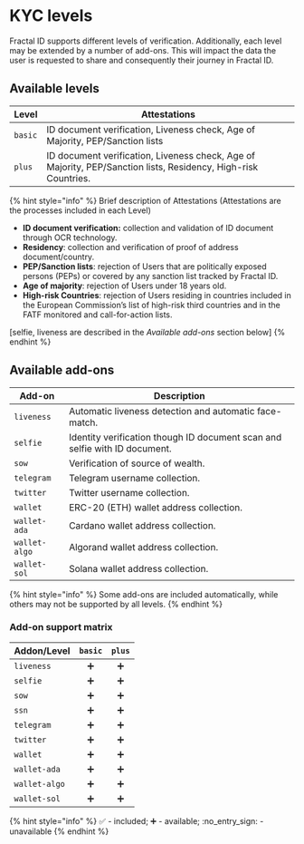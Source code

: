 # KYC levels

Fractal ID supports different levels of verification. Additionally, each level may be extended by a number of add-ons. This will impact the data the user is requested to share and consequently their journey in Fractal ID.

## Available levels

| Level   | Attestations                                                                                                   |
| ------- | -------------------------------------------------------------------------------------------------------------- |
| `basic` | ID document verification, Liveness check, Age of Majority, PEP/Sanction lists                                  |
| `plus`  | ID document verification, Liveness check, Age of Majority, PEP/Sanction lists, Residency, High-risk Countries. |

{% hint style="info" %}
Brief description of Attestations (Attestations are the processes included in each Level)

* **ID document verification:** collection and validation of ID document through OCR technology.
* **Residency**: collection and verification of proof of address document/country.&#x20;
* **PEP/Sanction lists**: rejection of Users that are politically exposed persons (PEPs) or covered by any sanction list tracked by Fractal ID.
* **Age of majority**: rejection of Users under 18 years old.
* **High-risk Countries**: rejection of Users residing in countries included in the European Commission’s list of high-risk third countries and in the FATF monitored and call-for-action lists.

\[selfie, liveness are described in the _Available add-ons_ section below]
{% endhint %}

## Available add-ons

| Add-on        | Description                                                                |
| ------------- | -------------------------------------------------------------------------- |
| `liveness`    | Automatic liveness detection and automatic face-match.                     |
| `selfie`      | Identity verification though ID document scan and selfie with ID document. |
| `sow`         | Verification of source of wealth.                                          |
| `telegram`    | Telegram username collection.                                              |
| `twitter`     | Twitter username collection.                                               |
| `wallet`      | ERC-20 (ETH) wallet address collection.                                    |
| `wallet-ada`  | Cardano wallet address collection.                                         |
| `wallet-algo` | Algorand wallet address collection.                                        |
| `wallet-sol`  | Solana wallet address collection.                                          |



{% hint style="info" %}
Some add-ons are included automatically, while others may not be supported by all levels.
{% endhint %}

### Add-on support matrix

| **Addon/Level** | `basic` | `plus` |
| --------------- | :-----: | :----: |
| `liveness`      |    ➕    |    ➕   |
| `selfie`        |    ➕    |    ➕   |
| `sow`           |    ➕    |    ➕   |
| `ssn`           |    ➕    |    ➕   |
| `telegram`      |    ➕    |    ➕   |
| `twitter`       |    ➕    |    ➕   |
| `wallet`        |    ➕    |    ➕   |
| `wallet-ada`    |    ➕    |    ➕   |
| `wallet-algo`   |    ➕    |    ➕   |
| `wallet-sol`    |    ➕    |    ➕   |

{% hint style="info" %}
✅ - included; ➕ - available; :no\_entry\_sign: - unavailable
{% endhint %}

